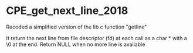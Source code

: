 # CPE_get_next_line_2018

Recoded a simplified version of the lib c function "getline"

It return the next line from file descriptor (fd) at each call as a char * with a \0 at the end.
Return NULL when no more line is available
